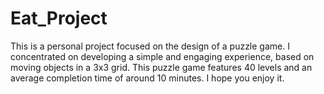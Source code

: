 # Eat_Project
This is a personal project focused on the design of a puzzle game.
I concentrated on developing a simple and engaging experience, based on moving objects in a 3x3 grid.
This puzzle game features 40 levels and an average completion time of around 10 minutes.
I hope you enjoy it.